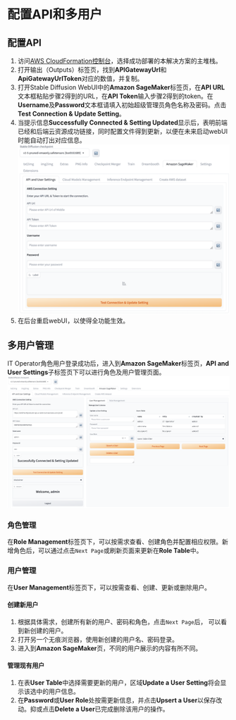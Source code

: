 # 配置API和多用户

## 配置API
1. 访问[AWS CloudFormation控制台](https://console.aws.amazon.com/cloudformation/)，选择成功部署的本解决方案的主堆栈。
2. 打开输出（Outputs）标签页，找到**APIGatewayUrl**和**ApiGatewayUrlToken**对应的数值，并复制。
3. 打开Stable Diffusion WebUI中的**Amazon SageMaker**标签页，在**API URL**文本框粘贴步骤2得到的URL，在**API Token**输入步骤2得到的token。在**Username**及**Password**文本框请填入初始超级管理员角色名称及密码。点击**Test Connection & Update Setting**。
4. 当提示信息**Successfully Connected & Setting Updated**显示后，表明前端已经和后端云资源成功链接，同时配置文件得到更新，以便在未来启动webUI时能自动打出对应信息。
![config-setting](../images/API-Config-setting.png)
5. 在后台重启webUI，以使得全功能生效。


## 多用户管理
IT Operator角色用户登录成功后，进入到**Amazon SageMaker**标签页，**API and User Settings**子标签页下可以进行角色及用户管理页面。
![add user](../images/Main-tab-user-mng.png)

### 角色管理
在**Role Management**标签页下，可以按需求查看、创建角色并配置相应权限。新增角色后，可以通过点击`Next Page`或刷新页面来更新在**Role Table**中。

### 用户管理
在**User Management**标签页下，可以按需查看、创建、更新或删除用户。
#### 创建新用户
1. 根据具体需求，创建所有新的用户、密码和角色，点击`Next Page`后， 可以看到新创建的用户。
2. 打开另一个无痕浏览器，使用新创建的用户名、密码登录。
3. 进入到**Amazon SageMaker**页，不同的用户展示的内容有所不同。

#### 管理现有用户
1. 在表**User Table**中选择需要更新的用户，区域**Update a User Setting**将会显示该选中的用户信息。
2. 在**Password**或**User Role**处按需更新信息，并点击**Upsert a User**以保存改动。抑或点击**Delete a User**已完成删除该用户的操作。


